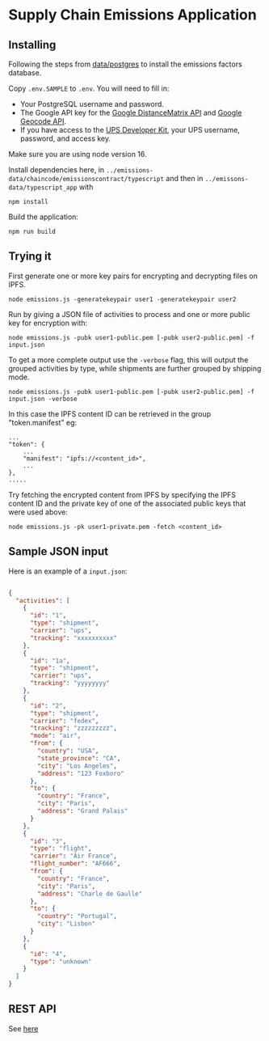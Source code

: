 # Supply Chain Emissions Application

## Installing

Following the steps from [data/postgres](../data/postgres/README.md) to install the emissions factors database.

Copy `.env.SAMPLE` to `.env`.  You will need to fill in:
- Your PostgreSQL username and password.
- The Google API key for the [Google DistanceMatrix API](https://developers.google.com/maps/documentation/distance-matrix/overview) and [Google Geocode API](https://developers.google.com/maps/documentation/geocoding/overview).
- If you have access to the [UPS Developer Kit](https://www.ups.com/upsdeveloperkit?loc=en_US), your UPS username, password, and access key.

Make sure you are using node version 16.

Install dependencies here, in `../emissions-data/chaincode/emissionscontract/typescript` and then in `../emissons-data/typescript_app` with

```
npm install
```

Build the application:
```
npm run build
```

## Trying it

First generate one or more key pairs for encrypting and decrypting files on IPFS.
```
node emissions.js -generatekeypair user1 -generatekeypair user2
```

Run by giving a JSON file of activities to process and one or more public key for encryption with:
```
node emissions.js -pubk user1-public.pem [-pubk user2-public.pem] -f input.json
```

To get a more complete output use the `-verbose` flag, this will output the grouped activities by type, while shipments
are further grouped by shipping mode.
```
node emissions.js -pubk user1-public.pem [-pubk user2-public.pem] -f input.json -verbose
```
In this case the IPFS content ID can be retrieved in the group "token.manifest" eg:
```
...
"token": {
    ...
    "manifest": "ipfs://<content_id>",
    ...
},
.....
```

Try fetching the encrypted content from IPFS by specifying the IPFS content ID and the private key of one of the associated public keys that were used above:
```
node emissions.js -pk user1-private.pem -fetch <content_id>
```

## Sample JSON input

Here is an example of a `input.json`:
```json

{
  "activities": [
    {
      "id": "1",
      "type": "shipment",
      "carrier": "ups",
      "tracking": "xxxxxxxxxx"
    },
    {
      "id": "1a",
      "type": "shipment",
      "carrier": "ups",
      "tracking": "yyyyyyyy"
    },
    {
      "id": "2",
      "type": "shipment",
      "carrier": "fedex",
      "tracking": "zzzzzzzzz",
      "mode": "air",
      "from": {
        "country": "USA",
        "state_province": "CA",
        "city": "Los Angeles",
        "address": "123 Foxboro"
      },
      "to": {
        "country": "France",
        "city": "Paris",
        "address": "Grand Palais"
      }
    },
    {
      "id": "3",
      "type": "flight",
      "carrier": "Air France",
      "flight_number": "AF666",
      "from": {
        "country": "France",
        "city": "Paris",
        "address": "Charle de Gaulle"
      },
      "to": {
        "country": "Portugal",
        "city": "Lisbon"
      }
    },
    {
      "id": "4",
      "type": "unknown"
    }
  ]
}

```

## REST API

See [here](interface/README.md)

